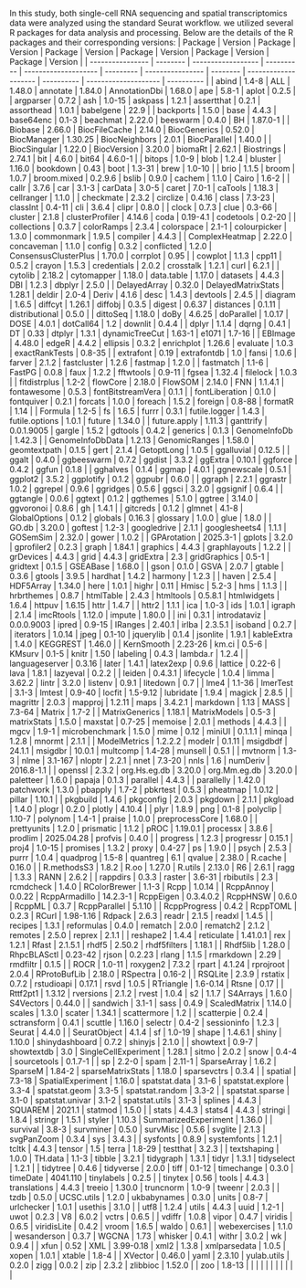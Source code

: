 In this study, both single-cell RNA sequencing and spatial transcriptomics data were analyzed using the standard Seurat workflow.
we utilized several R packages for data analysis and processing. Below are the details of the R packages and their corresponding versions:
| Package          | Version  | Package            | Version    | Package              | Version   | Package          | Version  | Package              | Version    | Package              | Version    |
| ---------------- | -------- | ------------------ | ---------- | -------------------- | --------- | ---------------- | -------- | -------------------- | ---------- | -------------------- | ---------- |
| abind            | 1.4-8    | ALL                | 1.48.0     | annotate             | 1.84.0    | AnnotationDbi    | 1.68.0   | ape                  | 5.8-1      | aplot                | 0.2.5      |
| argparser        | 0.7.2    | ash                | 1.0-15     | askpass              | 1.2.1     | assertthat       | 0.2.1    | assorthead           | 1.0.1      | babelgene            | 22.9       |
| backports        | 1.5.0    | base               | 4.4.3      | base64enc            | 0.1-3     | beachmat         | 2.22.0   | beeswarm             | 0.4.0      | BH                   | 1.87.0-1   |
| Biobase          | 2.66.0   | BiocFileCache      | 2.14.0     | BiocGenerics         | 0.52.0    | BiocManager      | 1.30.25  | BiocNeighbors        | 2.0.1      | BiocParallel         | 1.40.0     |
| BiocSingular     | 1.22.0   | BiocVersion        | 3.20.0     | biomaRt              | 2.62.1    | Biostrings       | 2.74.1   | bit                  | 4.6.0      | bit64                | 4.6.0-1    |
| bitops           | 1.0-9    | blob               | 1.2.4      | bluster              | 1.16.0    | bookdown         | 0.43     | boot                 | 1.3-31     | brew                 | 1.0-10     |
| brio             | 1.1.5    | broom              | 1.0.7      | broom.mixed          | 0.2.9.6   | bslib            | 0.9.0    | cachem               | 1.1.0      | Cairo                | 1.6-2      |
| callr            | 3.7.6    | car                | 3.1-3      | carData              | 3.0-5     | caret            | 7.0-1    | caTools              | 1.18.3     | cellranger           | 1.1.0      |
| checkmate        | 2.3.2    | circlize           | 0.4.16     | class                | 7.3-23    | classInt         | 0.4-11   | cli                  | 3.6.4      | clipr                | 0.8.0      |
| clock            | 0.7.3    | clue               | 0.3-66     | cluster              | 2.1.8     | clusterProfiler  | 4.14.6   | coda                 | 0.19-4.1   | codetools            | 0.2-20     |
| collections      | 0.3.7    | colorRamps         | 2.3.4      | colorspace           | 2.1-1     | colourpicker     | 1.3.0    | commonmark           | 1.9.5      | compiler             | 4.4.3      |
| ComplexHeatmap   | 2.22.0   | concaveman         | 1.1.0      | config               | 0.3.2     | conflicted       | 1.2.0    | ConsensusClusterPlus | 1.70.0     | corrplot             | 0.95       |
| cowplot          | 1.1.3    | cpp11              | 0.5.2      | crayon               | 1.5.3     | credentials      | 2.0.2    | crosstalk            | 1.2.1      | curl                 | 6.2.1      |
| cytolib          | 2.18.2   | cytomapper         | 1.18.0     | data.table           | 1.17.0    | datasets         | 4.4.3    | DBI                  | 1.2.3      | dbplyr               | 2.5.0      |
| DelayedArray     | 0.32.0   | DelayedMatrixStats | 1.28.1     | deldir               | 2.0-4     | Deriv            | 4.1.6    | desc                 | 1.4.3      | devtools             | 2.4.5      |
| diagram          | 1.6.5    | diffcyt            | 1.26.1     | diffobj              | 0.3.5     | digest           | 0.6.37   | distances            | 0.1.11     | distributional       | 0.5.0      |
| dittoSeq         | 1.18.0   | doBy               | 4.6.25     | doParallel           | 1.0.17    | DOSE             | 4.0.1    | dotCall64            | 1.2        | downlit              | 0.4.4      |
| dplyr            | 1.1.4    | dqrng              | 0.4.1      | DT                   | 0.33      | dtplyr           | 1.3.1    | dynamicTreeCut       | 1.63-1     | e1071                | 1.7-16     |
| EBImage          | 4.48.0   | edgeR              | 4.4.2      | ellipsis             | 0.3.2     | enrichplot       | 1.26.6   | evaluate             | 1.0.3      | exactRankTests       | 0.8-35     |
| extrafont        | 0.19     | extrafontdb        | 1.0        | fansi                | 1.0.6     | farver           | 2.1.2    | fastcluster          | 1.2.6      | fastmap              | 1.2.0      |
| fastmatch        | 1.1-6    | FastPG             | 0.0.8      | faux                 | 1.2.2     | fftwtools        | 0.9-11   | fgsea                | 1.32.4     | filelock             | 1.0.3      |
| fitdistrplus     | 1.2-2    | flowCore           | 2.18.0     | FlowSOM              | 2.14.0    | FNN              | 1.1.4.1  | fontawesome          | 0.5.3      | fontBitstreamVera    | 0.1.1      |
| fontLiberation   | 0.1.0    | fontquiver         | 0.2.1      | forcats              | 1.0.0     | foreach          | 1.5.2    | foreign              | 0.8-88     | formatR              | 1.14       |
| Formula          | 1.2-5    | fs                 | 1.6.5      | furrr                | 0.3.1     | futile.logger    | 1.4.3    | futile.options       | 1.0.1      | future               | 1.34.0     |
| future.apply     | 1.11.3   | ganttrify          | 0.0.1.9005 | gargle               | 1.5.2     | gdtools          | 0.4.2    | generics             | 0.1.3      | GenomeInfoDb         | 1.42.3     |
| GenomeInfoDbData | 1.2.13   | GenomicRanges      | 1.58.0     | geomtextpath         | 0.1.5     | gert             | 2.1.4    | GetoptLong           | 1.0.5      | ggalluvial           | 0.12.5     |
| ggalt            | 0.4.0    | ggbeeswarm         | 0.7.2      | ggdist               | 3.3.2     | ggExtra          | 0.10.1   | ggforce              | 0.4.2      | ggfun                | 0.1.8      |
| gghalves         | 0.1.4    | ggmap              | 4.0.1      | ggnewscale           | 0.5.1     | ggplot2          | 3.5.2    | ggplotify            | 0.1.2      | ggpubr               | 0.6.0      |
| ggraph           | 2.2.1    | ggrastr            | 1.0.2      | ggrepel              | 0.9.6     | ggridges         | 0.5.6    | ggsci                | 3.2.0      | ggsignif             | 0.6.4      |
| ggtangle         | 0.0.6    | ggtext             | 0.1.2      | ggthemes             | 5.1.0     | ggtree           | 3.14.0   | ggvoronoi            | 0.8.6      | gh                   | 1.4.1      |
| gitcreds         | 0.1.2    | glmnet             | 4.1-8      | GlobalOptions        | 0.1.2     | globals          | 0.16.3   | glossary             | 1.0.0      | glue                 | 1.8.0      |
| GO.db            | 3.20.0   | goftest            | 1.2-3      | googledrive          | 2.1.1     | googlesheets4    | 1.1.1    | GOSemSim             | 2.32.0     | gower                | 1.0.2      |
| GPArotation      | 2025.3-1 | gplots             | 3.2.0      | gprofiler2           | 0.2.3     | graph            | 1.84.1   | graphics             | 4.4.3      | graphlayouts         | 1.2.2      |
| grDevices        | 4.4.3    | grid               | 4.4.3      | gridExtra            | 2.3       | gridGraphics     | 0.5-1    | gridtext             | 0.1.5      | GSEABase             | 1.68.0     |
| gson             | 0.1.0    | GSVA               | 2.0.7      | gtable               | 0.3.6     | gtools           | 3.9.5    | hardhat              | 1.4.2      | harmony              | 1.2.3      |
| haven            | 2.5.4    | HDF5Array          | 1.34.0     | here                 | 1.0.1     | highr            | 0.11     | Hmisc                | 5.2-3      | hms                  | 1.1.3      |
| hrbrthemes       | 0.8.7    | htmlTable          | 2.4.3      | htmltools            | 0.5.8.1   | htmlwidgets      | 1.6.4    | httpuv               | 1.6.15     | httr                 | 1.4.7      |
| httr2            | 1.1.1    | ica                | 1.0-3      | ids                  | 1.0.1     | igraph           | 2.1.4    | imcRtools            | 1.12.0     | impute               | 1.80.0     |
| ini              | 0.3.1    | introdataviz       | 0.0.0.9003 | ipred                | 0.9-15    | IRanges          | 2.40.1   | irlba                | 2.3.5.1    | isoband              | 0.2.7      |
| iterators        | 1.0.14   | jpeg               | 0.1-10     | jquerylib            | 0.1.4     | jsonlite         | 1.9.1    | kableExtra           | 1.4.0      | KEGGREST             | 1.46.0     |
| KernSmooth       | 2.23-26  | km.ci              | 0.5-6      | KMsurv               | 0.1-5     | knitr            | 1.50     | labeling             | 0.4.3      | lambda.r             | 1.2.4      |
| languageserver   | 0.3.16   | later              | 1.4.1      | latex2exp            | 0.9.6     | lattice          | 0.22-6   | lava                 | 1.8.1      | lazyeval             | 0.2.2      |
| leiden           | 0.4.3.1  | lifecycle          | 1.0.4      | limma                | 3.62.2    | lintr            | 3.2.0    | listenv              | 0.9.1      | litedown             | 0.7        |
| lme4             | 1.1-36   | lmerTest           | 3.1-3      | lmtest               | 0.9-40    | locfit           | 1.5-9.12 | lubridate            | 1.9.4      | magick               | 2.8.5      |
| magrittr         | 2.0.3    | mapproj            | 1.2.11     | maps                 | 3.4.2.1   | markdown         | 1.13     | MASS                 | 7.3-64     | Matrix               | 1.7-2      |
| MatrixGenerics   | 1.18.1   | MatrixModels       | 0.5-3      | matrixStats          | 1.5.0     | maxstat          | 0.7-25   | memoise              | 2.0.1      | methods              | 4.4.3      |
| mgcv             | 1.9-1    | microbenchmark     | 1.5.0      | mime                 | 0.12      | miniUI           | 0.1.1.1  | minqa                | 1.2.8      | mnormt               | 2.1.1      |
| ModelMetrics     | 1.2.2.2  | modelr             | 0.1.11     | msigdbdf             | 24.1.1    | msigdbr          | 10.0.1   | multcomp             | 1.4-28     | munsell              | 0.5.1      |
| mvtnorm          | 1.3-3    | nlme               | 3.1-167    | nloptr               | 2.2.1     | nnet             | 7.3-20   | nnls                 | 1.6        | numDeriv             | 2016.8-1.1 |
| openssl          | 2.3.2    | org.Hs.eg.db       | 3.20.0     | org.Mm.eg.db         | 3.20.0    | paletteer        | 1.6.0    | papaja               | 0.1.3      | parallel             | 4.4.3      |
| parallelly       | 1.42.0   | patchwork          | 1.3.0      | pbapply              | 1.7-2     | pbkrtest         | 0.5.3    | pheatmap             | 1.0.12     | pillar               | 1.10.1     |
| pkgbuild         | 1.4.6    | pkgconfig          | 2.0.3      | pkgdown              | 2.1.1     | pkgload          | 1.4.0    | plogr                | 0.2.0      | plotly               | 4.10.4     |
| plyr             | 1.8.9    | png                | 0.1-8      | polyclip             | 1.10-7    | polynom          | 1.4-1    | praise               | 1.0.0      | preprocessCore       | 1.68.0     |
| prettyunits      | 1.2.0    | prismatic          | 1.1.2      | pROC                 | 1.19.0.1  | processx         | 3.8.6    | prodlim              | 2025.04.28 | profvis              | 0.4.0      |
| progress         | 1.2.3    | progressr          | 0.15.1     | proj4                | 1.0-15    | promises         | 1.3.2    | proxy                | 0.4-27     | ps                   | 1.9.0      |
| psych            | 2.5.3    | purrr              | 1.0.4      | quadprog             | 1.5-8     | quantreg         | 6.1      | qvalue               | 2.38.0     | R.cache              | 0.16.0     |
| R.methodsS3      | 1.8.2    | R.oo               | 1.27.0     | R.utils              | 2.13.0    | R6               | 2.6.1    | ragg                 | 1.3.3      | RANN                 | 2.6.2      |
| rappdirs         | 0.3.3    | raster             | 3.6-31     | rbibutils            | 2.3       | rcmdcheck        | 1.4.0    | RColorBrewer         | 1.1-3      | Rcpp                 | 1.0.14     |
| RcppAnnoy        | 0.0.22   | RcppArmadillo      | 14.2.3-1   | RcppEigen            | 0.3.4.0.2 | RcppHNSW         | 0.6.0    | RcppML               | 0.3.7      | RcppParallel         | 5.1.10     |
| RcppProgress     | 0.4.2    | RcppTOML           | 0.2.3      | RCurl                | 1.98-1.16 | Rdpack           | 2.6.3    | readr                | 2.1.5      | readxl               | 1.4.5      |
| recipes          | 1.3.1    | reformulas         | 0.4.0      | rematch              | 2.0.0     | rematch2         | 2.1.2    | remotes              | 2.5.0      | reprex               | 2.1.1      |
| reshape2         | 1.4.4    | reticulate         | 1.41.0.1   | rex                  | 1.2.1     | Rfast            | 2.1.5.1  | rhdf5                | 2.50.2     | rhdf5filters         | 1.18.1     |
| Rhdf5lib         | 1.28.0   | RhpcBLASctl        | 0.23-42    | rjson                | 0.2.23    | rlang            | 1.1.5    | rmarkdown            | 2.29       | rmdfiltr             | 0.1.5      |
| ROCR             | 1.0-11   | roxygen2           | 7.3.2      | rpart                | 4.1.24    | rprojroot        | 2.0.4    | RProtoBufLib         | 2.18.0     | RSpectra             | 0.16-2     |
| RSQLite          | 2.3.9    | rstatix            | 0.7.2      | rstudioapi           | 0.17.1    | rsvd             | 1.0.5    | RTriangle            | 1.6-0.14   | Rtsne                | 0.17       |
| Rttf2pt1         | 1.3.12   | rversions          | 2.1.2      | rvest                | 1.0.4     | s2               | 1.1.7    | S4Arrays             | 1.6.0      | S4Vectors            | 0.44.0     |
| sandwich         | 3.1-1    | sass               | 0.4.9      | ScaledMatrix         | 1.14.0    | scales           | 1.3.0    | scater               | 1.34.1     | scattermore          | 1.2        |
| scatterpie       | 0.2.4    | sctransform        | 0.4.1      | scuttle              | 1.16.0    | selectr          | 0.4-2    | sessioninfo          | 1.2.3      | Seurat               | 4.4.0      |
| SeuratObject     | 4.1.4    | sf                 | 1.0-19     | shape                | 1.4.6.1   | shiny            | 1.10.0   | shinydashboard       | 0.7.2      | shinyjs              | 2.1.0      |
| showtext         | 0.9-7    | showtextdb         | 3.0        | SingleCellExperiment | 1.28.1    | sitmo            | 2.0.2    | snow                 | 0.4-4      | sourcetools          | 0.1.7-1    |
| sp               | 2.2-0    | spam               | 2.11-1     | SparseArray          | 1.6.2     | SparseM          | 1.84-2   | sparseMatrixStats    | 1.18.0     | sparsevctrs          | 0.3.4      |
| spatial          | 7.3-18   | SpatialExperiment  | 1.16.0     | spatstat.data        | 3.1-6     | spatstat.explore | 3.3-4    | spatstat.geom        | 3.3-5      | spatstat.random      | 3.3-2      |
| spatstat.sparse  | 3.1-0    | spatstat.univar    | 3.1-2      | spatstat.utils       | 3.1-3     | splines          | 4.4.3    | SQUAREM              | 2021.1     | statmod              | 1.5.0      |
| stats            | 4.4.3    | stats4             | 4.4.3      | stringi              | 1.8.4     | stringr          | 1.5.1    | styler               | 1.10.3     | SummarizedExperiment | 1.36.0     |
| survival         | 3.8-3    | survminer          | 0.5.0      | survMisc             | 0.5.6     | svglite          | 2.1.3    | svgPanZoom           | 0.3.4      | sys                  | 3.4.3      |
| sysfonts         | 0.8.9    | systemfonts        | 1.2.1      | tcltk                | 4.4.3     | tensor           | 1.5      | terra                | 1.8-29     | testthat             | 3.2.3      |
| textshaping      | 1.0.0    | TH.data            | 1.1-3      | tibble               | 3.2.1     | tidygraph        | 1.3.1    | tidyr                | 1.3.1      | tidyselect           | 1.2.1      |
| tidytree         | 0.4.6    | tidyverse          | 2.0.0      | tiff                 | 0.1-12    | timechange       | 0.3.0    | timeDate             | 4041.110   | tinylabels           | 0.2.5      |
| tinytex          | 0.56     | tools              | 4.4.3      | translations         | 4.4.3     | treeio           | 1.30.0   | truncnorm            | 1.0-9      | tweenr               | 2.0.3      |
| tzdb             | 0.5.0    | UCSC.utils         | 1.2.0      | ukbabynames          | 0.3.0     | units            | 0.8-7    | urlchecker           | 1.0.1      | usethis              | 3.1.0      |
| utf8             | 1.2.4    | utils              | 4.4.3      | uuid                 | 1.2-1     | uwot             | 0.2.3    | V8                   | 6.0.2      | vctrs                | 0.6.5      |
| vdiffr           | 1.0.8    | vipor              | 0.4.7      | viridis              | 0.6.5     | viridisLite      | 0.4.2    | vroom                | 1.6.5      | waldo                | 0.6.1      |
| webexercises     | 1.1.0    | wesanderson        | 0.3.7      | WGCNA                | 1.73      | whisker          | 0.4.1    | withr                | 3.0.2      | wk                   | 0.9.4      |
| xfun             | 0.52     | XML                | 3.99-0.18  | xml2                 | 1.3.8     | xmlparsedata     | 1.0.5    | xopen                | 1.0.1      | xtable               | 1.8-4      |
| XVector          | 0.46.0   | yaml               | 2.3.10     | yulab.utils          | 0.2.0     | zigg             | 0.0.2    | zip                  | 2.3.2      | zlibbioc             | 1.52.0     |
| zoo              | 1.8-13   |                    |            |                      |           |                  |          |                      |            |                      |            |

